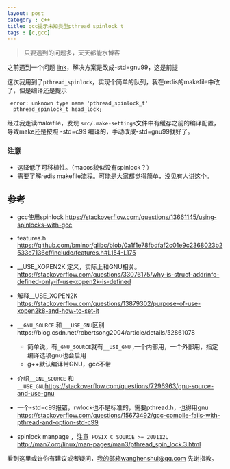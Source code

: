 ```yaml
---
layout: post
category : c++
title: gcc提示未知类型pthread_spinlock_t
tags : [c,gcc]
---
```

  

>只要遇到的问题多，天天都能水博客

之前遇到一个问题 [link](https://wanghenshui.github.io/2019/03/07/gcc-siginfo_t-unknown)，解决方案是改成-std=gnu99，这是前提

这次我用到了`pthread_spinlock`，实现个简单的队列，我在redis的makefile中改了，但是编译还是提示

```
 error: unknown type name 'pthread_spinlock_t'
  pthread_spinlock_t head_lock;
```

经过我走读makefile，发现 `src/.make-settings`文件中有缓存之前的编译配置，导致make还是按照 -std=c99 编译的，手动改成-std=gnu99就好了。



### 注意

- 这降低了可移植性。（macos貌似没有spinlock？）
- 需要了解redis makefile流程。可能是大家都觉得简单，没见有人讲这个。



## 参考

- gcc使用spinlock https://stackoverflow.com/questions/13661145/using-spinlocks-with-gcc
- features.h https://github.com/bminor/glibc/blob/0a1f1e78fbdfaf2c01e9c2368023b2533e7136cf/include/features.h#L154-L175

- __USE_XOPEN2K 定义，实际上和GNU相关。https://stackoverflow.com/questions/33076175/why-is-struct-addrinfo-defined-only-if-use-xopen2k-is-defined
- 解释__USE_XOPEN2K https://stackoverflow.com/questions/13879302/purpose-of-use-xopen2k8-and-how-to-set-it
- `__GNU_SOURCE`  和`___USE_GNU`区别https://blog.csdn.net/robertsong2004/article/details/52861078
  - 简单说，有`_GNU_SOURCE`就有`__USE_GNU`  ,一个内部用，一个外部用，指定编译选项gnu也会启用
  - g++默认编译带GNU，gcc不带
- 介绍`__GNU_SOURCE`  和`__USE_GNU`https://stackoverflow.com/questions/7296963/gnu-source-and-use-gnu
- 一个-std=c99报错，rwlock也不是标准的，需要pthread.h，也得用gnu https://stackoverflow.com/questions/15673492/gcc-compile-fails-with-pthread-and-option-std-c99
- spinlock manpage ，注意`_POSIX_C_SOURCE >= 200112L` http://man7.org/linux/man-pages/man3/pthread_spin_lock.3.html

看到这里或许你有建议或者疑问，我的邮箱wanghenshui@qq.com 先谢指教。
